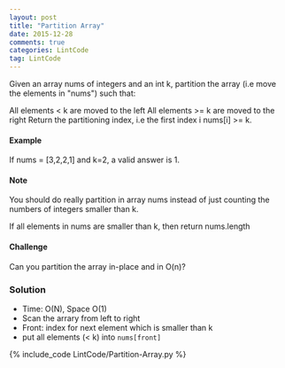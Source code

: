 ```yaml
---
layout: post
title: "Partition Array"
date: 2015-12-28
comments: true
categories: LintCode
tag: LintCode
---
```


Given an array nums of integers and an int k, partition the array (i.e move the elements in "nums") such that:

All elements < k are moved to the left
All elements >= k are moved to the right
Return the partitioning index, i.e the first index i nums[i] >= k.


#### Example
If nums = [3,2,2,1] and k=2, a valid answer is 1.

#### Note
You should do really partition in array nums instead of just counting the numbers of integers smaller than k.

If all elements in nums are smaller than k, then return nums.length

#### Challenge
Can you partition the array in-place and in O(n)?

<!--more -->

### Solution
* Time: O(N), Space O(1)
* Scan the arrary from left to right
* Front: index for next element which is smaller than k
* put all elements (< k) into `nums[front]` 

{% include_code LintCode/Partition-Array.py %}
